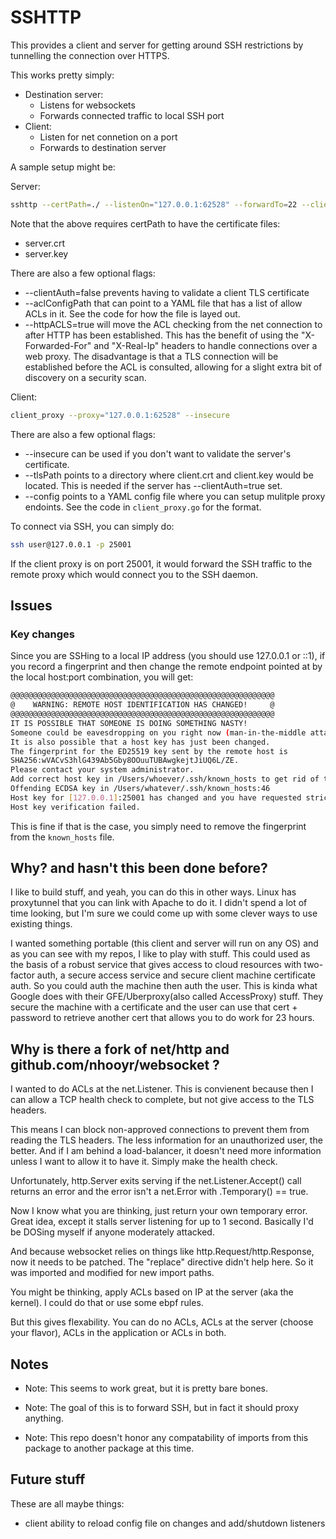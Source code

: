 # SSHTTP

This provides a client and server for getting around SSH restrictions by tunnelling the connection over HTTPS.

This works pretty simply:

* Destination server:
	* Listens for websockets
	* Forwards connected traffic to local SSH port
* Client:
	* Listen for net connetion on a port
	* Forwards to destination server

A sample setup might be:

Server:

```bash
sshttp --certPath=./ --listenOn="127.0.0.1:62528" --forwardTo=22 --clientAuth=false
```
Note that the above requires certPath to have the certificate files:

* server.crt
* server.key

There are also a few optional flags:

* --clientAuth=false prevents having to validate a client TLS certificate
* --aclConfigPath that can point to a YAML file that has a list of allow ACLs in it. See the code for how the file is layed out.
* --httpACLS=true will move the ACL checking from the net connection to after HTTP has been established. This has the benefit of using the "X-Forwarded-For" and "X-Real-Ip" headers to handle connections over a web proxy. The disadvantage is that a TLS connection will be established before the ACL is consulted, allowing for a slight extra bit of discovery on a security scan.

Client:

```bash
client_proxy --proxy="127.0.0.1:62528" --insecure
```

There are also a few optional flags:

* --insecure can be used if you don't want to validate the server's certificate.
* --tlsPath points to a directory where client.crt and client.key would be located. This is needed if the server has --clientAuth=true set.
* --config points to a YAML config file where you can setup mulitple proxy endoints. See the code in `client_proxy.go` for the format.

To connect via SSH, you can simply do:

```bash
ssh user@127.0.0.1 -p 25001
```
If the client proxy is on port 25001, it would forward the SSH traffic to the remote proxy which would connect you to the SSH daemon.

## Issues

### Key changes

Since you are SSHing to a local IP address (you should use 127.0.0.1 or ::1), if you record a fingerprint and then change the remote endpoint pointed at by the local host:port combination, you will get:

```bash
@@@@@@@@@@@@@@@@@@@@@@@@@@@@@@@@@@@@@@@@@@@@@@@@@@@@@@@@@@@
@    WARNING: REMOTE HOST IDENTIFICATION HAS CHANGED!     @
@@@@@@@@@@@@@@@@@@@@@@@@@@@@@@@@@@@@@@@@@@@@@@@@@@@@@@@@@@@
IT IS POSSIBLE THAT SOMEONE IS DOING SOMETHING NASTY!
Someone could be eavesdropping on you right now (man-in-the-middle attack)!
It is also possible that a host key has just been changed.
The fingerprint for the ED25519 key sent by the remote host is
SHA256:wVACvS3hlG439Ab5Gby8OOuuTUBAwgkejtJiUQ6L/ZE.
Please contact your system administrator.
Add correct host key in /Users/whoever/.ssh/known_hosts to get rid of this message.
Offending ECDSA key in /Users/whatever/.ssh/known_hosts:46
Host key for [127.0.0.1]:25001 has changed and you have requested strict checking.
Host key verification failed.
```

This is fine if that is the case, you simply need to remove the fingerprint from the `known_hosts` file.

## Why? and hasn't this been done before?

I like to build stuff, and yeah, you can do this in other ways. Linux has proxytunnel that you can link with Apache to do it. I didn't spend a lot of time looking, but I'm sure we could come up with some clever ways to use existing things.

I wanted something portable (this client and server will run on any OS) and as you can see with my repos, I like to play with stuff. This could used as the basis of a robust service that gives access to cloud resources with two-factor auth, a secure access service and secure client machine certificate auth.  So you could auth the machine then auth the user.  This is kinda what Google does with their GFE/Uberproxy(also called AccessProxy) stuff. They secure the machine with a certificate and the user can use that cert + password to retrieve another cert that allows you to do work for 23 hours.

## Why is there a fork of net/http and github.com/nhooyr/websocket ?

I wanted to do ACLs at the net.Listener. This is convienent because then I can allow a TCP health check to complete, but not give access to the TLS headers.

This means I can block non-approved connections to prevent them from reading the TLS headers. The less information for an unauthorized user, the better. And if I am behind a load-balancer, it doesn't need more information unless I want to allow it to have it. Simply make the health check.

Unfortunately, http.Server exits serving if the net.Listener.Accept() call returns an error and the error isn't a net.Error with .Temporary() == true. 

Now I know what you are thinking, just return your own temporary error. Great idea, except it stalls server listening for up to 1 second. Basically I'd be DOSing myself if anyone moderately attacked.

And because websocket relies on things like http.Request/http.Response, now it needs to be patched. The "replace" directive didn't help here. So it was imported and modified for new import paths.

You might be thinking, apply ACLs based on IP at the server (aka the kernel). I could do that or use some ebpf rules.

But this gives flexability. You can do no ACLs, ACLs at the server (choose your flavor), ACLs in the application or ACLs in both.  

## Notes

* Note: This seems to work great, but it is pretty bare bones.

* Note: The goal of this is to forward SSH, but in fact it should proxy anything.

* Note: This repo doesn't honor any compatability of imports from this package to another package at this time.

## Future stuff

These are all maybe things:

* client ability to reload config file on changes and add/shutdown listeners
